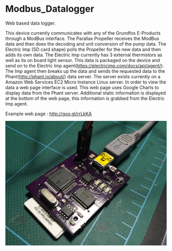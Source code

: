 # Modbus_Datalogger

Web based data logger.

This device currently communicates with any of the Grundfos E-Products through a ModBus interface. The Parallax Propeller receives the ModBus data and then does the decoding and unit conversion of the pump data. The Electric Imp (SD card shape) polls the Propeller for the new data and then adds its own data. The Electric Imp currently has 3 external thermistors as well as its on board light sensor. This data is packaged on the device and send on to the Electric Imp agent(https://electricimp.com/docs/api/agent/). The Imp agent then breaks up the data and sends the requested data to the Phant(http://phant.io/about/) data server. The server exists currently on a Amazon Web Services EC2 Micro Instance Linux server. In order to view the data a web page interface is used. This web page uses Google Charts to display data from the Phant server. Additional static information is displayed at the bottom of the web page, this information is grabbed from the Electric Imp agent.

Example web page : http://goo.gl/rrLkKA


![alt tag](https://github.com/Alavas/Modbus_Datalogger/blob/master/Photos/PrototypeBoard.jpg)